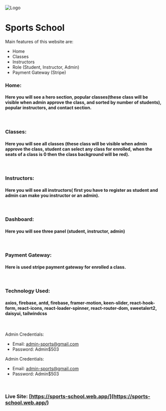 
![Logo](https://i.ibb.co/r6t5b3R/images-removebg-preview-1.png)
# Sports School

Main features of this website are:
- Home
- Classes
- Instructors
- Role (Student, Instructor, Admin)
- Payment Gateway (Stripe)

### Home: 
#### Here you will see a hero section, popular classes(these class will be visible when admin approve the class, and sorted by number of students), popular instructors, and contact section.
<br/>

### Classes:
#### Here you will see all classes (these class will be visible when admin approve the class, student can select any class for enrolled, when the seats of a class is 0 then the class background will be red).
<br/>

### Instructors:
#### Here you will see all instructors( first you have to register as student and admin can make you instructor or an admin).
<br/>

### Dashboard:
#### Here you will see three panel (student, instructor, admin)
<br/>

### Payment Gateway:
#### Here is used stripe payment gateway for enrolled a class.
<br/>

### Technology Used:
#### axios, firebase, antd, firebase, framer-motion, keen-slider, react-hook-form, react-icons, react-loader-spinner, react-router-dom, sweetalert2, daisyui, tailwindcss
<br/>

Admin Credentials:
- Email: admin-sports@gmail.com
- Password: Admin$503

Admin Credentials:
- Email: admin-sports@gmail.com
- Password: Admin$503

<br/>


### Live Site: [https://sports-school.web.app/](https://sports-school.web.app/)

